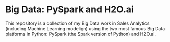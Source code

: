 # Big Data: PySpark and H2O.ai

This repository is a collection of my Big Data work in Sales Analytics (including Machine Learning modelign) using the two most famous Big Data platforms in Python: PySpark (the Spark version of Python) and H2O.ai.
